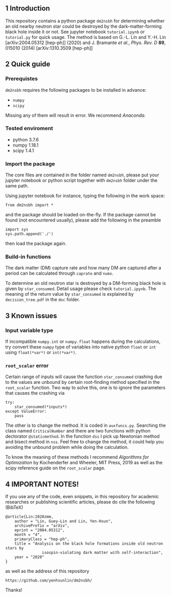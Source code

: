 ## 1 Introduction
This repository contains a python package `dm2nsbh` for determining whether an old nearby neutron star could be destroyed by the dark-matter-forming black hole inside it or not. See jupyter notebook `tutorial.ipynb` or `tutorial.py` for quick usage. The method is based on G.-L. Lin and Y.-H. Lin [arXiv:2004.05312 [hep-ph]] (2020) and J. Bramante *et al.*, *Phys. Rev. D* **89**, 015010 (2014) [arXiv:1310.3509 [hep-ph]]

## 2 Quick guide
### Prerequistes
`dm2nsbh` requires the following packages to be installed in advance:

- `numpy`
- `scipy`

Missing any of them will result in error. We recommend *Anaconda*.

### Tested enviroment

- python 3.7.6
- numpy 1.18.1
- scipy 1.4.1

### Import the package
The core files are contained in the folder named `dm2nsbh`, please put your jupyter notebook or python script together with `dm2nsbh` folder under the same path.

Using jupyter notebook for instance, typing the following in the work space:

    from dm2nsbh import *

and the package should be loaded on-the-fly. If the package cannot be found (not encountered usually), please add the following in the preamble

    import sys
    sys.path.append('./')

then load the package again.

### Build-in functions
The dark matter (DM) capture rate and how many DM are captured after a period can be calculated through `caprate` and `numx`.

To determine an old neutron star is destroyed by a DM-forming black hole is given by `star_consumed`. Detail usage please check `tutorial.ipynb`. The meaning of the return value by `star_consumed` is explained by `decision_tree.pdf` in the `doc` folder.


## 3 Known issues

### Input variable type
If incompatible `numpy.int` or `numpy.float` happens during the calculations, try convert these `numpy` type of variables into native python `float` or `int` using `float(*var*)` or `int(*var*)`.

### `root_scalar` error
Certain range of inputs will cause the function `star_consumed` crashing due to the values are unbound by certain root-finding method specified in the `root_scalar` function. Two way to solve this, one is to ignore the parameters that causes the crashing via

    try:
        star_consumed(*inputs*)
    except ValueError:
        pass

The other is to change the method. It is coded in `auxfuncs.py`. Searching the class named `CriticalNumber` and there are two functions with python dectorator `@staticmethod`. In the function `dss` I pick up Newtonian method and bisect method in `nss`. Feel free to change the method, it could help you avoiding the unbound problem while doing the calculation.

To know the meaning of these methods I recommend *Algorithms for Optimization* by Kochenderfer and Wheeler, MIT Press, 2019 as well as the scipy reference guide on the `root_scalar` page.

## 4 IMPORTANT NOTES!
If you use any of the code, even snippets, in this repository for academic researches or publishing scientific articles, please do cite the following (BibTeX)

    @article{Lin:2020zmm,
        author = "Lin, Guey-Lin and Lin, Yen-Hsun",
        archivePrefix = "arXiv",
        eprint = "2004.05312",
        month = "4",
        primaryClass = "hep-ph",
        title = "Analysis on the black hole formations inside old neutron stars by
                    isospin-violating dark matter with self-interaction",
        year = "2020"
    }
 
as well as the address of this repository
 
    https://github.com/yenhsunlin/dm2nsbh/
    
 Thanks!

